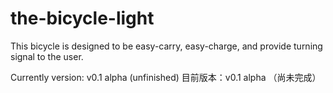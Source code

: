 # the-bicycle-light
This bicycle is designed to be easy-carry, easy-charge, and provide turning signal to the user.

Currently version: v0.1 alpha (unfinished)
目前版本：v0.1 alpha （尚未完成）

